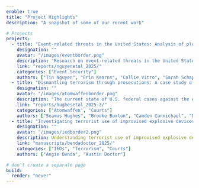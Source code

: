 ```yaml
---
enable: true
title: "Project Highlights"
description: "A snapshot of some of our recent work"

# Projects
projects:
  - title: "Event-related threats in the United States: Analysis of plots and incidents from 1970–2024"
    designation: ""
    avatar: "/images/eventborder.png"
    description: "Research on event-related threats in the United States"
    link: "reports/nguyenetal_2025/"
    categories: ["Event Security"]
    authors: ["Tin Nguyen", "Erin Kearns", "Callie Vitro", "Sarah Schappert", "Cynthia Kennedy", "Allison Munderloh"]
  - title: "Dismantling terrorism through prosecutions: A case study of Atomwaffen Division"
    designation: ""
    avatar: "/images/atomwaffenborder.png"
    description: "The current state of U.S. federal cases against the Atomwaffen Division"
    link: "reports/hughesetal_2025-3/"
    categories: ["Atomwaffen", "Courts"]
    authors: ["Seamus Hughes", "Brooke Buxton", "Camden Carmichael", "Mackenzie Harms"]
  - title: "Investigating terrorist use of improvised explosive devices in the United States: Evidence from US federal court cases, 2009–2024"
    designation: ""
    avatar: "/images/iedborder2.png"
    description: Understanding terrorist use of improvised explosive devices (IEDs) in the United States.
    link: "manuscripts/bendadoctor_2025/"
    categories: ["IEDs", "Terrorism", "Courts"]
    authors: ["Angie Benda", "Austin Doctor"]

# don't create a separate page
build:
  render: "never"
---
```

